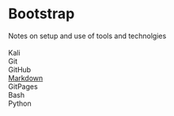 # Bootstrap
Notes on setup and use of tools and technolgies<br>
<br>
Kali<br>
Git<br>
GitHub<br>
[Markdown](https://www.markdownguide.org/)<br>
GitPages<br>
Bash<br>
Python<br>
